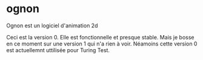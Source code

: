 # ognon
Ognon est un logiciel d'animation 2d

Ceci est la version 0. Elle est fonctionnelle et presque stable. Mais je bosse en ce moment sur une version 1 qui n'a rien à voir. Néamoins cette version 0 est actuellemnt uttilisée pour Turing Test.

